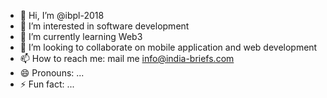 - 👋 Hi, I’m @ibpl-2018
- 👀 I’m interested in software development
- 🌱 I’m currently learning Web3
- 💞️ I’m looking to collaborate on mobile application and web development 
- 📫 How to reach me: mail me info@india-briefs.com
- 😄 Pronouns: ...
- ⚡ Fun fact: ...

<!---
ibpl-2018/ibpl-2018 is a ✨ special ✨ repository because its `README.md` (this file) appears on your GitHub profile.
You can click the Preview link to take a look at your changes.
--->
